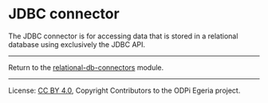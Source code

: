 <!-- SPDX-License-Identifier: CC-BY-4.0 -->
<!-- Copyright Contributors to the ODPi Egeria project. -->

# JDBC connector

The JDBC connector is for accessing data that is
stored in a relational database using exclusively the JDBC API.


----
Return to the [relational-db-connectors](..) module.

----
License: [CC BY 4.0](https://creativecommons.org/licenses/by/4.0/),
Copyright Contributors to the ODPi Egeria project.
